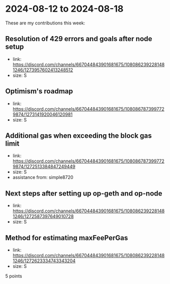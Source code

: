 # 2024-08-12 to 2024-08-18

These are my contributions this week:

## Resolution of 429 errors and goals after node setup

- link: https://discord.com/channels/667044843901681675/1080862392281481246/1273957602413248512
- size: S

## Optimism's roadmap

- link: https://discord.com/channels/667044843901681675/1080867873997729874/1273141920046120981
- size: S

## Additional gas when exceeding the block gas limit

- link: https://discord.com/channels/667044843901681675/1080867873997729874/1272513384847249449
- size: S
- assistance from: simple8720

## Next steps after setting up op-geth and op-node

- link: https://discord.com/channels/667044843901681675/1080862392281481246/1272587397649010728
- size: S

## Method for estimating maxFeePerGas

- link: https://discord.com/channels/667044843901681675/1080862392281481246/1272623334743343204
- size: S

5 points
